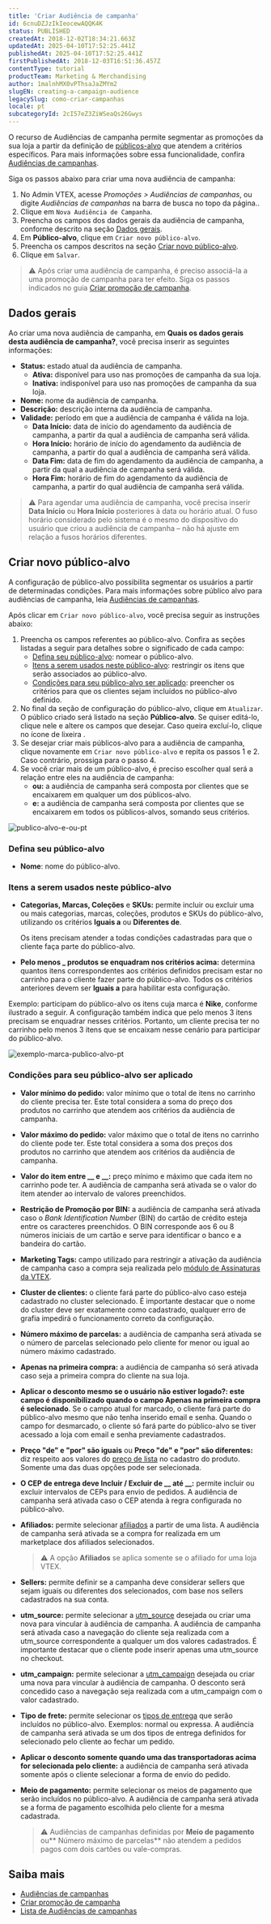 ```yaml
---
title: 'Criar Audiência de campanha'
id: 6cnuDZJzIkIeocewAQQK4K
status: PUBLISHED
createdAt: 2018-12-02T18:34:21.663Z
updatedAt: 2025-04-10T17:52:25.441Z
publishedAt: 2025-04-10T17:52:25.441Z
firstPublishedAt: 2018-12-03T16:51:36.457Z
contentType: tutorial
productTeam: Marketing & Merchandising
author: 1malnhMX0vPThsaJaZMYm2
slugEN: creating-a-campaign-audience
legacySlug: como-criar-campanhas
locale: pt
subcategoryId: 2cI57eZ3ZiWSeaQs26Gwys
---
```


O recurso de Audiências de campanha permite segmentar as promoções da sua loja a partir da definição de [públicos-alvo](/pt/tutorial/audiencias-de-campanhas--3o7lhpNseXY2WmjZO0gQ6m#publico-alvo) que atendem a critérios específicos. Para mais informações sobre essa funcionalidade, confira [Audiências de campanhas](/pt/tutorial/audiencias-de-campanhas--3o7lhpNseXY2WmjZO0gQ6m).

Siga os passos abaixo para criar uma nova audiência de campanha:

1. No Admin VTEX, acesse *Promoções > Audiências de campanhas*, ou digite *Audiências de campanhas* na barra de busca no topo da página..
2. Clique em `Nova Audiência de Campanha`.
3. Preencha os campos dos dados gerais da audiência de campanha, conforme descrito na seção [Dados gerais](#dados-gerais).
4. Em **Público-alvo**, clique em `Criar novo público-alvo`.
5. Preencha os campos descritos na seção [Criar novo público-alvo](#criar-novo-publico-alvo).
6. Clique em `Salvar`.

> ⚠️ Após criar uma audiência de campanha, é preciso associá-la a uma promoção de campanha para ter efeito. Siga os passos indicados no guia [Criar promoção de campanha](/pt/tutorial/promocao-de-campanha--1ChYXhK2AQGuS6wAqS8Ume).

## Dados gerais

Ao criar uma nova audiência de campanha, em **Quais os dados gerais desta audiência de campanha?**, você precisa inserir as seguintes informações:

* **Status:** estado atual da audiência de campanha.
    * **Ativa:** disponível para uso nas promoções de campanha da sua loja.
    * **Inativa:** indisponível para uso nas promoções de campanha da sua loja.
* **Nome:** nome da audiência de campanha.
* **Descrição:** descrição interna da audiência de campanha.
* **Validade:** período em que a audiência de campanha é válida na loja.
    * **Data Início:** data de início do agendamento da audiência de campanha, a partir da qual a audiência de campanha será válida.
    * **Hora Início:** horário de início do agendamento da audiência de campanha, a partir do qual a audiência de campanha será válida.
    * **Data Fim:** data de fim do agendamento da audiência de campanha, a partir da qual a audiência de campanha será válida.
    * **Hora Fim:** horário de fim do agendamento da audiência de campanha, a partir do qual audiência de campanha será válida.

> ⚠️ Para agendar uma audiência de campanha, você precisa inserir **Data Início** ou **Hora Início** posteriores à data ou horário atual. O fuso horário considerado pelo sistema é o mesmo do dispositivo do usuário que criou a audiência de campanha – não há ajuste em relação a fusos horários diferentes.

## Criar novo público-alvo

A configuração de público-alvo possibilita segmentar os usuários a partir de determinadas condições. Para mais informações sobre público alvo para audiências de campanha, leia [Audiências de campanhas](/pt/tutorial/audiencias-de-campanhas--3o7lhpNseXY2WmjZO0gQ6m).

Após clicar em `Criar novo público-alvo`, você precisa seguir as instruções abaixo:

1. Preencha os campos referentes ao público-alvo. Confira as seções listadas a seguir para detalhes sobre o significado de cada campo:
    * [Defina seu público-alvo](#defina-seu-publico-alvo): nomear o público-alvo.
    * [Itens a serem usados neste público-alvo](#itens-a-serem-usados-neste-publico-alvo):  restringir os itens que serão associados ao público-alvo.
    * [Condições para seu público-alvo ser aplicado](#condicoes-para-o-publico-alvo-ser-aplicado): preencher os critérios para que os clientes sejam incluídos no público-alvo definido.
2. No final da seção de configuração do público-alvo, clique em `Atualizar`.
    O público criado será listado na seção **Público-alvo**.
    Se quiser editá-lo, clique nele e altere os campos que desejar.
    Caso queira excluí-lo, clique no ícone de lixeira <i class="fas fa-trash-alt"></i>.
3. Se desejar criar mais públicos-alvo para a audiência de campanha, clique novamente em `Criar novo público-alvo` e repita os passos 1 e 2. Caso contrário, prossiga para o passo 4.
4. Se você criar mais de um público-alvo, é preciso escolher qual será a relação entre eles na audiência de campanha:
    * **ou:** a audiência de campanha será composta por clientes que se encaixarem em qualquer um dos públicos-alvo.
    * **e:** a audiência de campanha será composta por clientes que se encaixarem em todos os públicos-alvos, somando seus critérios.

![publico-alvo-e-ou-pt](https://cdn.statically.io/gh/vtexdocs/help-center-content/refs/heads/main/docs/pt/tutorials/promo%C3%A7%C3%B5es-e-taxas/audi%C3%AAncia-de-campanhas/criar-audiencia-de-campanha_1.gif)

### Defina seu público-alvo

* **Nome**: nome do público-alvo.

### Itens a serem usados neste público-alvo

* **Categorias, Marcas, Coleções** e **SKUs:** permite incluir ou excluir uma ou mais categorias, marcas, coleções, produtos e SKUs do público-alvo, utilizando os critérios **Iguais a** ou **Diferentes de**.

    Os itens precisam atender a todas condições cadastradas para que o cliente faça parte do público-alvo.

* **Pelo menos _ produtos se enquadram nos critérios acima:** determina quantos itens correspondentes aos critérios definidos precisam estar no carrinho para o cliente fazer parte do público-alvo. Todos os critérios anteriores devem ser **Iguais a** para habilitar esta configuração.

Exemplo: participam do público-alvo os itens cuja marca é __Nike__, conforme ilustrado a seguir. A configuração também indica que pelo menos 3 itens precisam se enquadrar nesses critérios. Portanto, um cliente precisa ter no carrinho pelo menos 3 itens que se encaixam nesse cenário para participar do público-alvo.

![exemplo-marca-publico-alvo-pt](https://cdn.statically.io/gh/vtexdocs/help-center-content/refs/heads/main/docs/pt/tutorials/promo%C3%A7%C3%B5es-e-taxas/audi%C3%AAncia-de-campanhas/criar-audiencia-de-campanha_2.png)

### Condições para seu público-alvo ser aplicado

* **Valor mínimo do pedido:** valor mínimo que o total de itens no carrinho do cliente precisa ter. Este total considera a soma do preço dos produtos no carrinho que atendem aos critérios da audiência de campanha.
* **Valor máximo do pedido:** valor máximo que o total de itens no carrinho do cliente pode ter. Este total considera a soma dos preços dos produtos no carrinho que atendem aos critérios da audiência de campanha.
* **Valor do item entre __ e __:** preço mínimo e máximo que cada item no carrinho pode ter. A audiência de campanha será ativada se o valor do item atender ao intervalo de valores preenchidos.
* **Restrição de Promoção por BIN:** a audiência de campanha será ativada caso o _Bank Identification Number_ (BIN) do cartão de crédito esteja entre os caracteres preenchidos. O BIN corresponde aos 6 ou 8 números iniciais de um cartão e serve para identificar o banco e a bandeira do cartão.
* **Marketing Tags:** campo utilizado para restringir a ativação da audiência de campanha caso a compra seja realizada pelo [módulo de Assinaturas da VTEX](/pt/tutorial/como-funciona-a-assinatura--frequentlyAskedQuestions_4453#).
* **Cluster de clientes:** o cliente fará parte do público-alvo caso esteja cadastrado no cluster selecionado. É importante destacar que o nome do cluster deve ser exatamente como cadastrado, qualquer erro de grafia impedirá o funcionamento correto da configuração.
* **Número máximo de parcelas:** a audiência de campanha será ativada se o número de parcelas selecionado pelo cliente for menor ou igual ao número máximo cadastrado.
* **Apenas na primeira compra:** a audiência de campanha só será ativada caso seja a primeira compra do cliente na sua loja.
* **Aplicar o desconto mesmo se o usuário não estiver logado?: **este campo é disponibilizado quando o campo** Apenas na primeira compra é selecionado**. Se o campo atual for marcado, o cliente fará parte do público-alvo mesmo que não tenha inserido email e senha. Quando o campo for desmarcado, o cliente só fará parte do público-alvo se tiver acessado a loja com email e senha previamente cadastrados.
* **Preço "de" e "por" são iguais** ou **Preço "de" e "por" são diferentes:** diz respeito aos valores do [preço de lista](/pt/tracks/precos-101--6f8pwCns3PJHqMvQSugNfP/3XcXp0r5WrJvogB8KIX4Kx#preco-de-lista) no cadastro do produto. Somente uma das duas opções pode ser selecionada.
* **O CEP de entrega deve Incluir / Excluir de __ até __:** permite incluir ou excluir intervalos de CEPs para envio de pedidos. A audiência de campanha será ativada caso o CEP atenda à regra configurada no público-alvo.
* **Afiliados:** permite selecionar [afiliados](/pt/tutorial/o-que-e-afiliado--4bN3e1YarSEammk2yOeMc0) a partir de uma lista. A audiência de campanha será ativada se a compra for realizada em um marketplace dos afiliados selecionados.

  > ⚠️ A opção **Afiliados** se aplica somente se o afiliado for uma loja VTEX.
* **Sellers:** permite definir se a campanha deve considerar sellers que sejam iguais ou diferentes dos selecionados, com base nos sellers cadastrados na sua conta.
* **utm_source:** permite selecionar a [utm_source](/pt/tutorial/o-que-sao-utm_source-utm_campaign-e-utm_medium--2wTz7QJ8KUG6skGAoAQuii) desejada ou criar uma nova para vincular à audiência de campanha. A audiência de campanha será ativada caso a navegação do cliente seja realizada com a utm_source correspondente a qualquer um dos valores cadastrados. É importante destacar que o cliente pode inserir apenas uma utm_source no checkout.
* **utm_campaign:** permite selecionar a [utm_campaign](/pt/tutorial/o-que-sao-utm_source-utm_campaign-e-utm_medium--2wTz7QJ8KUG6skGAoAQuii) desejada ou criar uma nova para vincular à audiência de campanha. O desconto será concedido caso a navegação seja realizada com a utm_campaign com o valor cadastrado.
* **Tipo de frete:** permite selecionar os [tipos de entrega](/pt/tutorial/como-funciona-o-tipo-de-entrega--tutorials_126) que serão incluídos no público-alvo. Exemplos: normal ou expressa. A audiência de campanha será ativada se um dos tipos de entrega definidos for selecionado pelo cliente ao fechar um pedido.
* **Aplicar o desconto somente quando uma das transportadoras acima for selecionada pelo cliente:** a audiência de campanha será ativada somente após o cliente selecionar a forma de envio do pedido.
* **Meio de pagamento:** permite selecionar os meios de pagamento que serão incluídos no público-alvo. A audiência de campanha será ativada se a forma de pagamento escolhida pelo cliente for a mesma cadastrada. 

  > ⚠️ Audiências de campanhas definidas por **Meio de pagamento** ou** Número máximo de parcelas** não atendem a pedidos pagos com dois cartões ou vale-compras.

## Saiba mais

* [Audiências de campanhas](/pt/tutorial/audiencias-de-campanhas--3o7lhpNseXY2WmjZO0gQ6m)
* [Criar promoção de campanha](/pt/tutorial/promocao-de-campanha--1ChYXhK2AQGuS6wAqS8Ume)
* [Lista de Audiências de campanhas](/pt/tutorial/lista-de-audiencias-de-campanhas--2aW3JH34Zsm4keR5wtXZbT)
